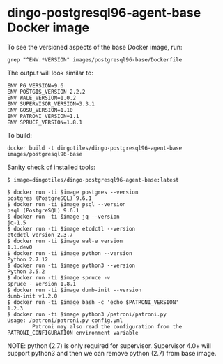 # dingo-postgresql96-agent-base Docker image

To see the versioned aspects of the base Docker image, run:

```
grep "^ENV.*VERSION" images/postgresql96-base/Dockerfile
```

The output will look similar to:

```
ENV PG_VERSION=9.6
ENV POSTGIS_VERSION 2.2.2
ENV WALE_VERSION=1.0.2
ENV SUPERVISOR_VERSION=3.3.1
ENV GOSU_VERSION=1.10
ENV PATRONI_VERSION=1.1
ENV SPRUCE_VERSION=1.8.1
```

To build:

```
docker build -t dingotiles/dingo-postgresql96-agent-base images/postgresql96-base
```

Sanity check of installed tools:

```
$ image=dingotiles/dingo-postgresql96-agent-base:latest

$ docker run -ti $image postgres --version
postgres (PostgreSQL) 9.6.1
$ docker run -ti $image psql --version
psql (PostgreSQL) 9.6.1
$ docker run -ti $image jq --version
jq-1.5
$ docker run -ti $image etcdctl --version
etcdctl version 2.3.7
$ docker run -ti $image wal-e version
1.1.dev0
$ docker run -ti $image python --version
Python 2.7.12
$ docker run -ti $image python3 --version
Python 3.5.2
$ docker run -ti $image spruce -v
spruce - Version 1.8.1
$ docker run -ti $image dumb-init --version
dumb-init v1.2.0
$ docker run -ti $image bash -c 'echo $PATRONI_VERSION'
1.2.3
$ docker run -ti $image python3 /patroni/patroni.py
Usage: /patroni/patroni.py config.yml
       	Patroni may also read the configuration from the PATRONI_CONFIGURATION environment variable
```

NOTE: python (2.7) is only required for supervisor. Supervisor 4.0+ will support python3 and then we can remove python (2.7) from base image.
